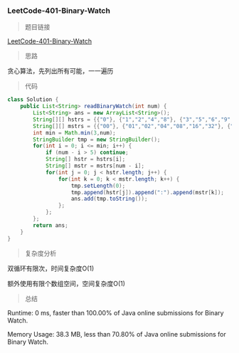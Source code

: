 ### LeetCode-401-Binary-Watch

> 题目链接

[LeetCode-401-Binary-Watch](https://leetcode.com/problems/binary-watch/)

> 思路

贪心算法，先列出所有可能，一一遍历

> 代码

```java
class Solution {
    public List<String> readBinaryWatch(int num) {
        List<String> ans = new ArrayList<String>();
        String[][] hstrs = {{"0"}, {"1","2","4","8"}, {"3","5","6","9","10"}, {"7","11"}};
        String[][] mstrs = {{"00"}, {"01","02","04","08","16","32"}, {"03","05","06","09","10","12","17","18","20","24","33","34","36","40","48"}, {"07","11","13","14","19","21","22","25","26","28","35","37","38","41","42","44","49","50","52","56"}, {"15","23","27","29","30","39","43","45","46","51","53","54","57","58"}, {"31","47","55","59"}};
        int min = Math.min(3,num);
        StringBuilder tmp = new StringBuilder();
        for(int i = 0; i <= min; i++) {
            if (num - i > 5) continue;
            String[] hstr = hstrs[i];
            String[] mstr = mstrs[num - i];
            for(int j = 0; j < hstr.length; j++) {
                for(int k = 0; k < mstr.length; k++) {
                    tmp.setLength(0);
                    tmp.append(hstr[j]).append(":").append(mstr[k]);
                    ans.add(tmp.toString());
                };
            };
        };
        return ans;
    }
}
```

> 复杂度分析

双循环有限次，时间复杂度O(1)

额外使用有限个数组空间，空间复杂度O(1)

> 总结

Runtime: 0 ms, faster than 100.00% of Java online submissions for Binary Watch.

Memory Usage: 38.3 MB, less than 70.80% of Java online submissions for Binary Watch.
